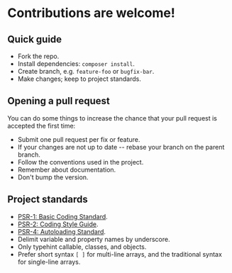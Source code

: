 # Contributions are welcome!

## Quick guide

 * Fork the repo.
 * Install dependencies: `composer install`.
 * Create branch, e.g. `feature-foo` or `bugfix-bar`.
 * Make changes; keep to project standards.

## Opening a pull request

You can do some things to increase the chance that your pull request is accepted the first time:

 * Submit one pull request per fix or feature.
 * If your changes are not up to date -- rebase your branch on the parent branch.
 * Follow the conventions used in the project.
 * Remember about documentation.
 * Don't bump the version.

## Project standards

 * [PSR-1: Basic Coding Standard](https://github.com/php-fig/fig-standards/blob/master/accepted/PSR-1-basic-coding-standard.md).
 * [PSR-2: Coding Style Guide](https://github.com/php-fig/fig-standards/blob/master/accepted/PSR-2-coding-style-guide.md).
 * [PSR-4: Autoloading Standard](https://github.com/php-fig/fig-standards/blob/master/accepted/PSR-4-autoloader.md).
 * Delimit variable and property names by underscore.
 * Only typehint callable, classes, and objects.
 * Prefer short syntax `[ ]` for multi-line arrays, and the traditional syntax for single-line arrays.
